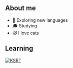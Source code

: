 ## About me
- 🤔 Exploring new languages
- 🎓 Studying 
- 🐱 I love cats 

## Learning 

[![KSRT](https://github-readme-stats.vercel.app/api/top-langs/?username=KSRT&hide=html&layout=compact&theme=radical)](https://github.com/anuraghazra/github-readme-stats)
